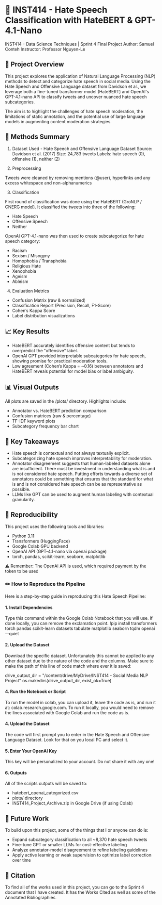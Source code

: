 # 🧠 INST414 - Hate Speech Classification with HateBERT & GPT-4.1-Nano
INST414 - Data Science Techniques | Sprint 4 Final Project
Author: Samuel Conteh
Instructor: Professor Nguyen-Le

## 📌 Project Overview
This project explores the application of Natural Language Processing (NLP) methods to detect and categorize hate speech in social media. Using the Hate Speech and Offensive Language dataset from Davidson et al., we leverage both a fine-tuned transformer model (HateBERT) and OpenAI's GPT-4.1-nano API to classify tweets and uncover nuanced hate speech subcategories. 

The aim is to highlight the challenges of hate speech moderation, the limitations of static annotation, and the potential use of large language models in augmenting content moderation strategies.

## 🧪 Methods Summary

1. Dataset Used - Hate Speech and Offensive Language Dataset 
Source: Davidson et al. (2017)
Size: 24,783 tweets
Labels: hate speech (0), offensive (1), neither (2)

2. Preprocessing

Tweets were cleaned by removing mentions (@user), hyperlinks and any excess whitespace and non-alphanumerics

3. Classification

First round of classification was done using the HateBERT (GroNLP / CNERG model). It classified the tweets into three of the following:
- Hate Speech
- Offensive Speech
- Neither

OpenAI GPT-4.1-nano was then used to create subcategorize for hate speech category:
- Racism
- Sexism / Misogyny
- Homophobia / Transphobia
- Religious Hate
- Xenophobia
- Ageism
- Ableism

4. Evaluation Metrics
- Confusion Matrix (raw & normalized)
- Classification Report (Precision, Recall, F1-Score)
- Cohen’s Kappa Score
- Label distribution visualizations

## 📈 Key Results

- HateBERT accurately identifies offensive content but tends to overpredict the "offensive" label.
- OpenAI GPT provided interpretable subcategories for hate speech, showing promise for practical moderation tools.
- Low agreement (Cohen’s Kappa = ~0.16) between annotators and HateBERT reveals potential for model bias or label ambiguity.

## 📊 Visual Outputs
All plots are saved in the /plots/ directory. Highlights include:
- Annotator vs. HateBERT prediction comparison
- Confusion matrices (raw & percentage)
- TF-IDF keyword plots
- Subcategory frequency bar chart

## 💬 Key Takeaways
- Hate speech is contextual and not always textually explicit.
- Subcategorizing hate speech improves interpretability for moderation.
- Annotator disagreement suggests that human-labeled datasets alone are insufficient. There must be investment in understanding what is and is not considered hate speech. Putting efforts towards a diverse set of annotators could be something that ensures that the standard for what is and is not considered hate speech can be as representative as possible.
- LLMs like GPT can be used to augment human labeling with contextual granularity.

## 🔐 Reproducibility
This project uses the following tools and libraries:

- Python 3.11
- Transformers (HuggingFace)
- Google Colab GPU backend
- OpenAI API (GPT-4.1-nano via openai package)
- torch, pandas, scikit-learn, seaborn, matplotlib

⚠️ Remember: The OpenAI API is used, which required payment by the token to be used 

### ✏️ How to Reproduce the Pipeline

Here is a step-by-step guide in reproducing this Hate Speech Pipeline:

#### 1. Install Dependencies
Type this command within the Google Colab Notebook that you will use. If done locally, you can remove the exclamation point. 
!pip install transformers torch pandas scikit-learn datasets tabulate matplotlib seaborn tqdm openai --quiet

#### 2. Upload the Dataset 
Download the specific dataset. Unfortunately this cannot be applied to any other dataset due to the nature of the code and the columns.
Make sure to make the path of this line of code match where ever it is saved:

drive_output_dir = "/content/drive/MyDrive/INST414 - Social Media NLP Project"
os.makedirs(drive_output_dir, exist_ok=True)

#### 4. Run the Notebook or Script

To run the model in colab, you can upload it, leave the code as is, and run it at: colab.research.google.com. To run it locally, you would need to remove the lines associated with Google Colab and run the code as is. 

#### 4. Upload the Dataset

The code will first prompt you to enter in the Hate Speech and Offensive Language Dataset. Look for that on you local PC and select it.

#### 5. Enter Your OpenAI Key

This key will be personalized to your account. Do not share it with any one!

#### 6. Outputs 

All of the scripts outputs will be saved to:
- hatebert_openai_categorized.csv
- plots/ directory
- INST414_Project_Archive.zip in Google Drive (if using Colab)

## 🧠 Future Work

To build upon this project, some of the things that I or anyone can do is:
- Expand subcategory classification to all ~8,370 hate speech tweets
- Fine-tune GPT or smaller LLMs for cost-effective labeling
- Analyze annotator-model disagreement to refine labeling guidelines
- Apply active learning or weak supervision to optimize label correction over time

## 🧾 Citation

To find all of the works used in this project, you can go to the Sprint 4 document that I have created. It has the Works Cited as well as some of the Annotated Bibliographies. 
